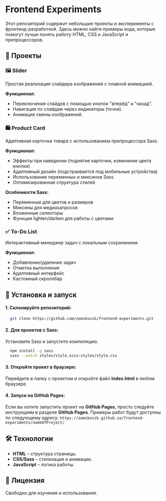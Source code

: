# Frontend Experiments

Этот репозиторий содержит небольшие проекты и эксперименты с фронтенд-разработкой. Здесь можно найти примеры кода, которые помогут лучше понять работу HTML, CSS и JavaScript и препроцессоров.

## 📂 Проекты

### 🖼 Slider  
Простая реализация слайдера изображений с плавной анимацией.

**Функционал:**  
- Переключение слайдов с помощью кнопок "вперёд" и "назад".  
- Навигация по слайдам через индикаторы (точки).  
- Анимация смены изображений.  

### 🛍 Product Card
Адаптивная карточка товара с использованием препроцессора Sass.

**Функционал:**
- Эффекты при наведении (поднятие карточки, изменение цвета кнопки)
- Адаптивный дизайн (подстраивается под мобильные устройства)
- Использование переменных и миксинов Sass
- Оптимизированная структура стилей

**Особенности Sass:**
- Переменные для цветов и размеров
- Миксины для медиазапросов
- Вложенные селекторы
- Функции lighten/darken для работы с цветами

### ✅ To-Do List
Интерактивный менеджер задач с локальным сохранением.

**Функционал:**
- Добавление/удаление задач
- Отметка выполнения
- Адаптивный интерфейс
- Кастомный скроллбар

## 🚀 Установка и запуск  

#### 1. Склонируйте репозиторий:  
```bash
  git clone https://github.com/zemskovik/frontend-experiments.git
```
#### 2. Для проектов с Sass:
Установите Sass и запустите компиляцию.
```bash
  npm install -g sass
  sass --watch styles/style.scss:styles/style.css
```

#### 3. Откройте проект в браузере:
Перейдите в папку с проектом и откройте файл **index.html** в любом браузере.

#### 4. Запуск на GitHub Pages:
Если вы хотите запустить проект на **GitHub Pages**, просто следуйте инструкциям в разделе **GitHub Pages**. Примеры работ будут доступны по следующему адресу:
`https://zemskovik.github.io/frontend-experiments/nameOfProject/`

## 🛠 Технологии
- **HTML** – структура страницы.
- **CSS/Sass** – стилизация и анимации.
- **JavaScript** – логика работы.

## 📜 Лицензия
Свободно для изучения и использования.
